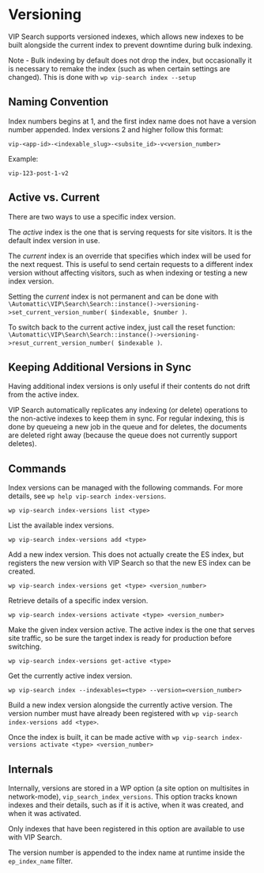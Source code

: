 # Versioning

VIP Search supports versioned indexes, which allows new indexes to be built alongside the current index to prevent downtime during bulk indexing. 

Note - Bulk indexing by default does not drop the index, but occasionally it is necessary to remake the index (such as when certain settings are changed). This is done with `wp vip-search index --setup`

## Naming Convention <a name="naming-convention"></a>

Index numbers begins at 1, and the first index name does not have a version number appended. Index versions 2 and higher follow this format:

```
vip-<app-id>-<indexable_slug>-<subsite_id>-v<version_number>
```

Example:

```
vip-123-post-1-v2
```

## Active vs. Current <a name="active-vs-current"></a>

There are two ways to use a specific index version. 

The *active* index is the one that is serving requests for site visitors. It is the default index version in use.

The *current* index is an override that specifies which index will be used for the next request. This is useful to send certain requests to a different index version without affecting visitors, such as when indexing or testing a new index version.

Setting the *current* index is not permanent and can be done with `\Automattic\VIP\Search\Search::instance()->versioning->set_current_version_number( $indexable, $number )`.

To switch back to the current active index, just call the reset function: `\Automattic\VIP\Search\Search::instance()->versioning->resut_current_version_number( $indexable )`.

## Keeping Additional Versions in Sync <a name="in-sync"></a>

Having additional index versions is only useful if their contents do not drift from the active index.

VIP Search automatically replicates any indexing (or delete) operations to the non-active indexes to keep them in sync. For regular indexing, this is done by queueing a new job in the queue and for deletes, the documents are deleted right away (because the queue does not currently support deletes).

## Commands <a name="commands"></a>

Index versions can be managed with the following commands. For more details, see `wp help vip-search index-versions`.

```
wp vip-search index-versions list <type>
```

List the available index versions.

```
wp vip-search index-versions add <type>
```

Add a new index version. This does not actually create the ES index, but registers the new version with VIP Search so that the new ES index can be created.

```
wp vip-search index-versions get <type> <version_number>
```

Retrieve details of a specific index version.

```
wp vip-search index-versions activate <type> <version_number>
```

Make the given index version active. The active index is the one that serves site traffic, so be sure the target index is ready for production before switching.

```
wp vip-search index-versions get-active <type>
```

Get the currently active index version.

```
wp vip-search index --indexables=<type> --version=<version_number>
```

Build a new index version alongside the currently active version. The version number must have already been registered with `wp vip-search index-versions add <type>`.

Once the index is built, it can be made active with `wp vip-search index-versions activate <type> <version_number>`

## Internals <a name="internals"></a>

Internally, versions are stored in a WP option (a site option on multisites in network-mode), `vip_search_index_versions`. This option tracks known indexes and their details, such as if it is active, when it was created, and when it was activated.

Only indexes that have been registered in this option are available to use with VIP Search.

The version number is appended to the index name at runtime inside the `ep_index_name` filter.
